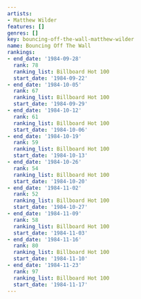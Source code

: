 ```yaml
---
artists:
- Matthew Wilder
features: []
genres: []
key: bouncing-off-the-wall-matthew-wilder
name: Bouncing Off The Wall
rankings:
- end_date: '1984-09-28'
  rank: 78
  ranking_list: Billboard Hot 100
  start_date: '1984-09-22'
- end_date: '1984-10-05'
  rank: 67
  ranking_list: Billboard Hot 100
  start_date: '1984-09-29'
- end_date: '1984-10-12'
  rank: 61
  ranking_list: Billboard Hot 100
  start_date: '1984-10-06'
- end_date: '1984-10-19'
  rank: 59
  ranking_list: Billboard Hot 100
  start_date: '1984-10-13'
- end_date: '1984-10-26'
  rank: 54
  ranking_list: Billboard Hot 100
  start_date: '1984-10-20'
- end_date: '1984-11-02'
  rank: 52
  ranking_list: Billboard Hot 100
  start_date: '1984-10-27'
- end_date: '1984-11-09'
  rank: 58
  ranking_list: Billboard Hot 100
  start_date: '1984-11-03'
- end_date: '1984-11-16'
  rank: 80
  ranking_list: Billboard Hot 100
  start_date: '1984-11-10'
- end_date: '1984-11-23'
  rank: 97
  ranking_list: Billboard Hot 100
  start_date: '1984-11-17'
---
```


